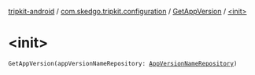 [tripkit-android](../../index.md) / [com.skedgo.tripkit.configuration](../index.md) / [GetAppVersion](index.md) / [&lt;init&gt;](./-init-.md)

# &lt;init&gt;

`GetAppVersion(appVersionNameRepository: `[`AppVersionNameRepository`](../-app-version-name-repository/index.md)`)`
